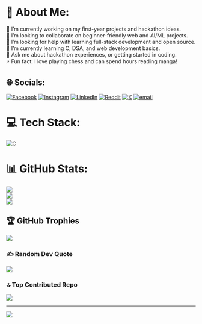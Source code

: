 # 💫 About Me: 
🔭 I’m currently working on my first-year projects and hackathon ideas.  <br>🤝 I’m looking to collaborate on beginner-friendly web and AI/ML projects.  <br>👐 I’m looking for help with learning full-stack development and open source.  <br>🌱 I’m currently learning C, DSA, and web development basics.  <br>💬 Ask me about hackathon experiences, or getting started in coding.  <br>⚡ Fun fact: I love playing chess and can spend hours reading manga!  <br>


## 🌐 Socials:
[![Facebook](https://img.shields.io/badge/Facebook-%231877F2.svg?logo=Facebook&logoColor=white)](https://facebook.com/ahsaan.sarfaraz.94) [![Instagram](https://img.shields.io/badge/Instagram-%23E4405F.svg?logo=Instagram&logoColor=white)](https://instagram.com/ahsaansarfaraz) [![LinkedIn](https://img.shields.io/badge/LinkedIn-%230077B5.svg?logo=linkedin&logoColor=white)](https://linkedin.com/in/ahsaan-sarfaraz-231a56376) [![Reddit](https://img.shields.io/badge/Reddit-%23FF4500.svg?logo=Reddit&logoColor=white)](https://reddit.com/user/ahsaansarfaraz) [![X](https://img.shields.io/badge/X-black.svg?logo=X&logoColor=white)](https://x.com/AHSAAN7551) [![email](https://img.shields.io/badge/Email-D14836?logo=gmail&logoColor=white)](mailto:ahsaanayaan755@gmail.com) 

# 💻 Tech Stack:
![C](https://img.shields.io/badge/c-%2300599C.svg?style=for-the-badge&logo=c&logoColor=white)
# 📊 GitHub Stats:
![](https://github-readme-stats.vercel.app/api?username=AHSAAN755&theme=dark&hide_border=false&include_all_commits=false&count_private=false)<br/>
![](https://nirzak-streak-stats.vercel.app/?user=AHSAAN755&theme=dark&hide_border=false)<br/>
![](https://github-readme-stats.vercel.app/api/top-langs/?username=AHSAAN755&theme=dark&hide_border=false&include_all_commits=true&count_private=true&layout=compact&exclude_repo=Smart-Curriculum-Activity-Attendance)

## 🏆 GitHub Trophies
![](https://github-profile-trophy.vercel.app/?username=AHSAAN755&theme=radical&no-frame=false&no-bg=true&margin-w=4)

### ✍️ Random Dev Quote
![](https://quotes-github-readme.vercel.app/api?type=horizontal&theme=tokyonight)

### 🔝 Top Contributed Repo
![](https://github-contributor-stats.vercel.app/api?username=AHSAAN755&limit=5&theme=dark&combine_all_yearly_contributions=true)

---
[![](https://visitcount.itsvg.in/api?id=AHSAAN755&icon=0&color=0)](https://visitcount.itsvg.in)

<!-- Proudly created with GPRM ( https://gprm.itsvg.in ) -->
